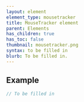```yaml
---
layout: element
element_type: mousetracker
title: MouseTracker element
parent: Elements
has_children: true
has_toc: false
thumbnail: mousetracker.png
syntax: to be filled in
blurb: To be filled in.
---
```


## Example
```javascript
// To be filled in
```


